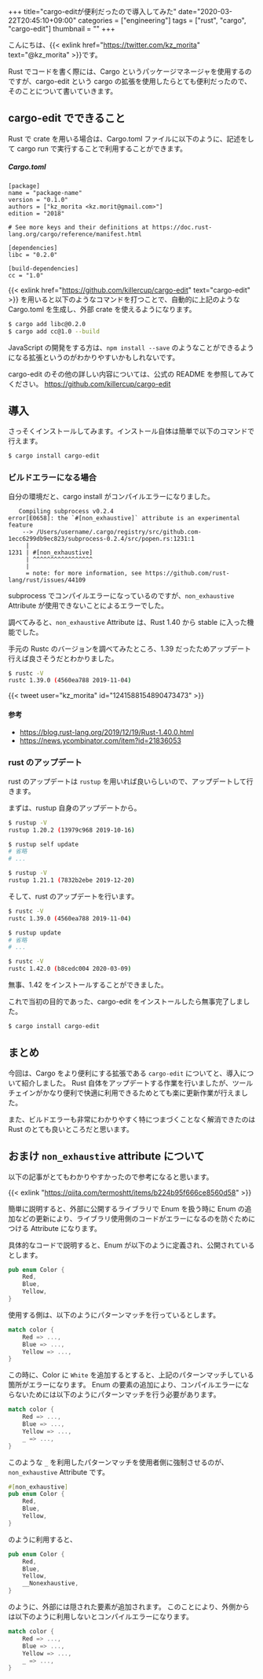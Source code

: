 +++
title="cargo-editが便利だったので導入してみた"
date="2020-03-22T20:45:10+09:00"
categories = ["engineering"]
tags = ["rust", "cargo", "cargo-edit"]
thumbnail = ""
+++

こんにちは、{{< exlink href="https://twitter.com/kz_morita" text="@kz_morita" >}}です。

Rust でコードを書く際には、Cargo というパッケージマネージャを使用するのですが、cargo-edit という cargo の拡張を使用したらとても便利だったので、そのことについて書いていきます。

## cargo-edit でできること

Rust で crate を用いる場合は、Cargo.toml ファイルに以下のように、記述をして cargo run で実行することで利用することができます。

##### Cargo.toml

```
[package]
name = "package-name"
version = "0.1.0"
authors = ["kz_morita <kz.morit@gmail.com>"]
edition = "2018"

# See more keys and their definitions at https://doc.rust-lang.org/cargo/reference/manifest.html

[dependencies]
libc = "0.2.0"

[build-dependencies]
cc = "1.0"
```

{{< exlink href="https://github.com/killercup/cargo-edit" text="cargo-edit" >}} を用いると以下のようなコマンドを打つことで、自動的に上記のような Cargo.toml を生成し、外部 crate を使えるようになります。

```bash
$ cargo add libc@0.2.0
$ cargo add cc@1.0 --build
```

JavaScript の開発をする方は、`npm install --save` のようなことができるようになる拡張というのがわかりやすいかもしれないです。

cargo-edit のその他の詳しい内容については、公式の README を参照してみてください。
https://github.com/killercup/cargo-edit

## 導入

さっそくインストールしてみます。インストール自体は簡単で以下のコマンドで行えます。

```bash
$ cargo install cargo-edit
```

### ビルドエラーになる場合

自分の環境だと、cargo install がコンパイルエラーになりました。

```
   Compiling subprocess v0.2.4
error[E0658]: the `#[non_exhaustive]` attribute is an experimental feature
    --> /Users/username/.cargo/registry/src/github.com-1ecc6299db9ec823/subprocess-0.2.4/src/popen.rs:1231:1
     |
1231 | #[non_exhaustive]
     | ^^^^^^^^^^^^^^^^^
     |
     = note: for more information, see https://github.com/rust-lang/rust/issues/44109
```

subprocess でコンパイルエラーになっているのですが、`non_exhaustive` Attribute が使用できないことによるエラーでした。

調べてみると、`non_exhaustive` Attribute は、Rust 1.40 から stable に入った機能でした。

手元の Rustc のバージョンを調べてみたところ、1.39 だったためアップデート行えば良さそうだとわかりました。

```bash
$ rustc -V
rustc 1.39.0 (4560ea788 2019-11-04)
```

{{< tweet user="kz_morita" id="1241588154890473473" >}}

#### 参考

- https://blog.rust-lang.org/2019/12/19/Rust-1.40.0.html
- https://news.ycombinator.com/item?id=21836053

### rust のアップデート

rust のアップデートは `rustup` を用いれば良いらしいので、アップデートして行きます。

まずは、rustup 自身のアップデートから。

```bash
$ rustup -V
rustup 1.20.2 (13979c968 2019-10-16)

$ rustup self update
# 省略
# ...

$ rustup -V
rustup 1.21.1 (7832b2ebe 2019-12-20)
```

そして、rust のアップデートを行います。

```bash
$ rustc -V
rustc 1.39.0 (4560ea788 2019-11-04)

$ rustup update
# 省略
# ...

$ rustc -V
rustc 1.42.0 (b8cedc004 2020-03-09)
```

無事、1.42 をインストールすることができました。

これで当初の目的であった、cargo-edit をインストールしたら無事完了しました。

```bash
$ cargo install cargo-edit
```

## まとめ

今回は、Cargo をより便利にする拡張である `cargo-edit` についてと、導入について紹介しました。
Rust 自体をアップデートする作業を行いましたが、ツールチェインがかなり便利で快適に利用できるためとても楽に更新作業が行えました。

また、ビルドエラーも非常にわかりやすく特につまづくことなく解消できたのは Rust のとても良いところだと思います。

## おまけ `non_exhaustive` attribute について

以下の記事がとてもわかりやすかったので参考になると思います。

{{< exlink "https://qiita.com/termoshtt/items/b224b95f666ce8560d58" >}}

簡単に説明すると、外部に公開するライブラリで Enum を扱う時に Enum の追加などの更新により、ライブラリ使用側のコードがエラーになるのを防ぐためにつける Attribute になります。

具体的なコードで説明すると、Enum が以下のように定義され、公開されているとします。

```rust
pub enum Color {
	Red,
	Blue,
	Yellow,
}
```

使用する側は、以下のようにパターンマッチを行っているとします。

```rust
match color {
	Red => ...,
	Blue => ...,
	Yellow => ...,
}
```

この時に、Color に `White` を追加するとすると、上記のパターンマッチしている箇所がエラーになります。
Enum の要素の追加により、コンパイルエラーにならないためには以下のようにパターンマッチを行う必要があります。

```rust
match color {
	Red => ...,
	Blue => ...,
	Yellow => ...,
	_ => ...,
}
```

このような `_` を利用したパターンマッチを使用者側に強制させるのが、`non_exhaustive` Attribute です。

```rust
#[non_exhaustive]
pub enum Color {
	Red,
	Blue,
	Yellow,
}
```

のように利用すると、

```rust
pub enum Color {
	Red,
	Blue,
	Yellow,
	__Nonexhaustive,
}
```

のように、外部には隠された要素が追加されます。
このことにより、外側からは以下のように利用しないとコンパイルエラーになります。

```rust
match color {
	Red => ...,
	Blue => ...,
	Yellow => ...,
	_ => ...,
}
```
